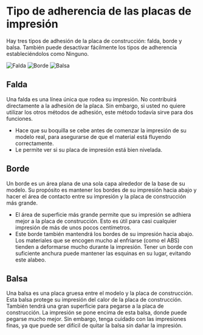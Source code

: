 Tipo de adherencia de las placas de impresión
====
Hay tres tipos de adhesión de la placa de construcción: falda, borde y balsa. También puede desactivar fácilmente los tipos de adherencia estableciéndolos como Ninguno.

<!--screenshot {
"image_path": "adhesion_type_skirt.png",
"models": [
    {
        "script": "stamp.scad",
        "transformation": ["scale(0.5)"]
    }
],
"camera_position": [0, 128, 53],
"settings": {"adhesion_type": "skirt"},
"colours": 64
}-->
<!--screenshot {
"image_path": "adhesion_type_brim.png",
"models": [
    {
        "script": "stamp.scad",
        "transformation": ["scale(0.5)"]
    }
],
"camera_position": [0, 128, 53],
"settings": {"adhesion_type": "brim"},
"colours": 64
}-->
<!--screenshot {
"image_path": "adhesion_type_raft.png",
"models": [
    {
        "script": "stamp.scad",
        "transformation": ["scale(0.5)"]
    }
],
"camera_position": [0, 128, 53],
"settings": {"adhesion_type": "raft"},
"colours": 64
}-->
![Falda](../images/adhesion_type_skirt.png)
![Borde](../images/adhesion_type_brim.png)
![Balsa](../images/adhesion_type_raft.png)

Falda
----
Una falda es una línea única que rodea su impresión. No contribuirá directamente a la adhesión de la placa. Sin embargo, si usted no quiere utilizar los otros métodos de adhesión, este método todavía sirve para dos funciones.
* Hace que su boquilla se cebe antes de comenzar la impresión de su modelo real, para asegurarse de que el material está fluyendo correctamente.
* Le permite ver si su placa de impresión está bien nivelada.

Borde
----
Un borde es un área plana de una sola capa alrededor de la base de su modelo. Su propósito es mantener los bordes de su impresión hacia abajo y hacer el área de contacto entre su impresión y la placa de construcción más grande.
* El área de superficie más grande permite que su impresión se adhiera mejor a la placa de construcción. Esto es útil para casi cualquier impresión de más de unos pocos centímetros.
* Este borde también mantendrá los bordes de su impresión hacia abajo. Los materiales que se encogen mucho al enfriarse (como el ABS) tienden a deformarse mucho durante la impresión. Tener un borde con suficiente anchura puede mantener las esquinas en su lugar, evitando este alabeo.

Balsa
----
Una balsa es una placa gruesa entre el modelo y la placa de construcción. Esta balsa protege su impresión del calor de la placa de construcción. También tendrá una gran superficie para pegarse a la placa de construcción. La impresión se pone encima de esta balsa, donde puede pegarse mucho mejor. Sin embargo, tenga cuidado con las impresiones finas, ya que puede ser difícil de quitar la balsa sin dañar la impresión.